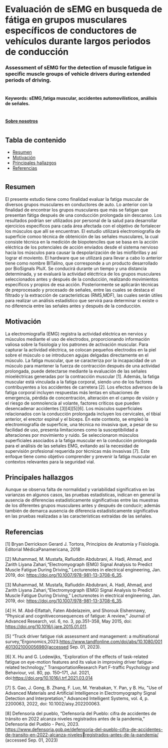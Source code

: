 # Evaluación de sEMG en busqueda de fátiga en grupos musculares específicos de conductores de vehículos durante largos periodos de conducción

### Assessment of sEMG for the detection of muscle fatigue in specific muscle groups of vehicle drivers during extended periods of driving.

#
#### Keywords: sEMG,fatiga muscular, accidentes automovilísticos, análisis de señales.

#
#### [Sobre nosotros](ISB/Laboratorios/Lab1_AboutUs/README.md)

# 
## Tabla de contenido
- [Resumen](#Resumen)
- [Motivación](#Motivación)
- [Principales hallazgos](#Principales-hallazgos)
- [Referencias](#Referencias)

#
## Resumen 

El presente estudio tiene como finalidad evaluar la fatiga muscular de diversos grupos musculares en conductores de auto. Lo anterior con la finalidad de encontrar los grupos musculares que más se fatigan que presentan fátiga después de una conducción prolongada sin descanso. Los resultados podrían ser utilizados por personal de la salud para desarrollar ejercicios específicos para cada área afectada con el objetivo de fortalecer los músculos que allí se encuentran. El estudio utilizará electromiografía de superficie comoo técnica de obtenición de las señales musculares, la cual consiste técnica en la medición de biopotenciles que se basa en la acción eléctrica de los potenciales de acción enviados desde el sistema nervioso hacia los músculos para causar la despolarización de las miofibrillas y así lograr el moviento. El hardware que se utilizará para llevar a cabo lo anterior tiene como nombre BITalino, que corresponde a un producto desarrollado por BioSignals PluX. Se conducirá durante un tiempo y una distancia determinada, y se evaluará la actividad elécttrica de los grupos musculares seleccionados antes y después de la conducción, realizando movimientos específicos y propios de esa acción. Posteriormente se aplicarán técnicas de preprocesado y procesado de señales, entre las cuales se destaca el filtrado y la extracción de características (RMS,MDF), las cuales serán útiles para realizar un análisis estadístico que servirá para determinar si existe o no diferencia entre las señales antes y después de la conducción.

## Motivación

La electromiografía (EMG) registra la actividad eléctrica en nervios y músculos mediante el uso de electrodos, proporcionando información valiosa
sobre la fisiología y los patrones de activación muscular. Para capturar la actividad eléctrica, se colocan pequeños electrodos en la piel sobre el músculo
o se introducen agujas delgadas directamente en el músculo. La fatiga muscular, que se caracteriza por la incapacidad de un músculo para mantener la
fuerza de contracción después de una actividad prolongada, puede detectarse mediante la evaluación de las señales mioeléctricas generadas por la
contracción muscular [1]. Además, la fatiga muscular está vinculada a la fatiga corporal, siendo uno de los factores contribuyentes a los accidentes de
carretera [2]. Los efectos adversos de la fatiga corporal incluyen respuestas más lentas en situaciones de emergencia, pérdida de concentración,
alteración en el campo de visión y el riesgo de somnolencia al volante, factores críticos que pueden desencadenar accidentes [3][4][5][6].
Los músculos superficiales relacionados con la conducción prolongada incluyen los cervicales, el tibial anterior, el erector espinal y el bíceps. En este
contexto, se empleó la electromiografía de superficie, una técnica no invasiva que, a pesar de su facilidad de uso, presenta limitaciones como la
susceptibilidad a alteraciones por movimiento y ruido. Se seleccionaron músculos superficiales asociados a la fatiga muscular en la conducción
prolongada para el análisis de las señales EMG, evitando así la necesidad de supervisión profesional requerida por técnicas más invasivas [7]. Este
enfoque tiene como objetivo comprender y prevenir la fatiga muscular en contextos relevantes para la seguridad vial.

## Principales hallazgos

Aunque se observa falta de normalidad y variabilidad significativa en
las varianzas en algunos casos, las pruebas estadísticas, indican en
general la ausencia de diferencias estadísticamente significativas entre
las muestras de los diferentes grupos musculares antes y después de conducir; además también de demarca ausencia de diferencia estadísticamente significativa en las pruebas realizadas a las características extraídas de las señales.

## Referencias

[1] Bryan Derrickson Gerard J. Tortora, Principios de Anatomía y Fisiología. Editorial MédicaPanamericana, 2018

[2] Muhammad, M. Mustafa, Rafiuddin Abdubrani, A. Hadi, Ahmad, and Zarith Liyana Zahari,“Electromyograph (EMG) Signal Analysis to Predict Muscle Fatigue During Driving,” Lecturenotes in electrical engineering, Jan. 2019, doi: https://doi.org/10.1007/978-981-13-3708-6_35.

[3] Muhammad, M. Mustafa, Rafiuddin Abdubrani, A. Hadi, Ahmad, and Zarith Liyana Zahari,“Electromyograph (EMG) Signal Analysis to Predict Muscle Fatigue During Driving,” Lecturenotes in electrical engineering, Jan. 2019, doi: https://doi.org/10.1007/978-981-13-3708-6_35.

[4] H. M. Abd-Elfattah, Faten Abdelazeim, and Shorouk Elshennawy, “Physical and cognitiveconsequences of fatigue: A review,” Journal of Advanced Research, vol. 6, no. 3, pp.351–358, May 2015, doi: https://doi.org/10.1016/j.jare.2015.01.011.

[5] “Truck driver fatigue risk assessment and management: a multinational survey,”Ergonomics,2023.https://www.tandfonline.com/doi/abs/10.1080/0014013021000056980(accessed Sep. 01, 2023).

[6] X. Hu and G. Lodewijks, “Exploration of the effects of task-related fatigue on eye-motion features and its value in improving driver fatigue-related technology,” TransportationResearch Part F-traffic Psychology and Behaviour, vol. 80, pp. 150–171, Jul. 2021,
doi:https://doi.org/10.1016/j.trf.2021.03.014

[7] S. Gao, J. Gong, B. Zhang, F. Luo, M. Yerabakan, Y. Pan, y B. Hu, "Use of Advanced Materials and Artificial Intelligence in Electromyography Signal Detection and Interpretation," Advanced Intelligent Systems, vol. 4, p. 2200063, 2022, doi: 10.1002/aisy.202200063.

[8] Defensoria del pueblo, “Defensoría del Pueblo: cifra de accidentes de tránsito en 2022 alcanza niveles registrados antes de la pandemia,” Defensoria del Pueblo - Perú, 2023. https://www.defensoria.gob.pe/defensoria-del-pueblo-cifra-de-accidentes-de-transito-en-2022-alcanza-nivelesregistrados-antes-de-la-pandemia/ (accessed Sep. 01, 2023)
